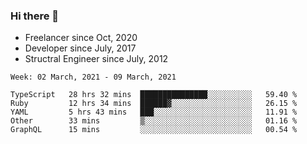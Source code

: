 ### Hi there 👋

- Freelancer since Oct, 2020
- Developer since July, 2017
- Structral Engineer since July, 2012

<!--START_SECTION:waka-->
```text
Week: 02 March, 2021 - 09 March, 2021

TypeScript   28 hrs 32 mins  ███████████████░░░░░░░░░░   59.40 % 
Ruby         12 hrs 34 mins  ██████▓░░░░░░░░░░░░░░░░░░   26.15 % 
YAML         5 hrs 43 mins   ███░░░░░░░░░░░░░░░░░░░░░░   11.91 % 
Other        33 mins         ▒░░░░░░░░░░░░░░░░░░░░░░░░   01.16 % 
GraphQL      15 mins         ░░░░░░░░░░░░░░░░░░░░░░░░░   00.54 % 
```
<!--END_SECTION:waka-->
